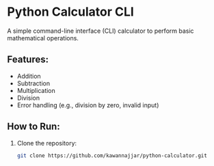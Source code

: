 # Python Calculator CLI

A simple command-line interface (CLI) calculator to perform basic mathematical operations.

## Features:
- Addition
- Subtraction
- Multiplication
- Division
- Error handling (e.g., division by zero, invalid input)

## How to Run:
1. Clone the repository:
   ```bash
   git clone https://github.com/kawannajjar/python-calculator.git
